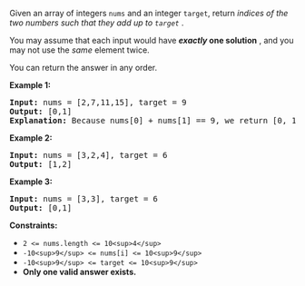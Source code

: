 Given an array of integers `nums` and an integer `target`, return  *indices of the two numbers such that they add up to `target`* .

You may assume that each input would have  ***exactly* one solution** , and you may not use the *same* element twice.

You can return the answer in any order.

**Example 1:**

<pre><strong>Input:</strong> nums = [2,7,11,15], target = 9
<strong>Output:</strong> [0,1]
<strong>Explanation:</strong> Because nums[0] + nums[1] == 9, we return [0, 1].
</pre>

**Example 2:**

<pre><strong>Input:</strong> nums = [3,2,4], target = 6
<strong>Output:</strong> [1,2]
</pre>

**Example 3:**

<pre><strong>Input:</strong> nums = [3,3], target = 6
<strong>Output:</strong> [0,1]
</pre>

**Constraints:**

* `2 <= nums.length <= 10<sup>4</sup>`
* `-10<sup>9</sup> <= nums[i] <= 10<sup>9</sup>`
* `-10<sup>9</sup> <= target <= 10<sup>9</sup>`
* **Only one valid answer exists.**
